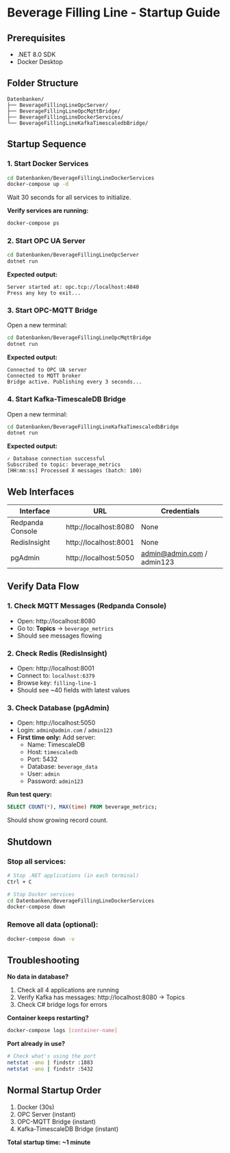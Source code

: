 # Beverage Filling Line - Startup Guide

## Prerequisites
- .NET 8.0 SDK
- Docker Desktop

## Folder Structure
```
Datenbanken/
├── BeverageFillingLineOpcServer/
├── BeverageFillingLineOpcMqttBridge/
├── BeverageFillingLineDockerServices/
└── BeverageFillingLineKafkaTimescaledbBridge/
```

## Startup Sequence

### 1. Start Docker Services
```bash
cd Datenbanken/BeverageFillingLineDockerServices
docker-compose up -d
```

Wait 30 seconds for all services to initialize.

**Verify services are running:**
```bash
docker-compose ps
```

### 2. Start OPC UA Server
```bash
cd Datenbanken/BeverageFillingLineOpcServer
dotnet run
```

**Expected output:**
```
Server started at: opc.tcp://localhost:4840
Press any key to exit...
```

### 3. Start OPC-MQTT Bridge
Open a new terminal:
```bash
cd Datenbanken/BeverageFillingLineOpcMqttBridge
dotnet run
```

**Expected output:**
```
Connected to OPC UA server
Connected to MQTT broker
Bridge active. Publishing every 3 seconds...
```

### 4. Start Kafka-TimescaleDB Bridge
Open a new terminal:
```bash
cd Datenbanken/BeverageFillingLineKafkaTimescaledbBridge
dotnet run
```

**Expected output:**
```
✓ Database connection successful
Subscribed to topic: beverage_metrics
[HH:mm:ss] Processed X messages (batch: 100)
```

## Web Interfaces

| Interface | URL | Credentials |
|-----------|-----|-------------|
| Redpanda Console | http://localhost:8080 | None |
| RedisInsight | http://localhost:8001 | None |
| pgAdmin | http://localhost:5050 | admin@admin.com / admin123 |

## Verify Data Flow

### 1. Check MQTT Messages (Redpanda Console)
- Open: http://localhost:8080
- Go to: **Topics** → `beverage_metrics`
- Should see messages flowing

### 2. Check Redis (RedisInsight)
- Open: http://localhost:8001
- Connect to: `localhost:6379`
- Browse key: `filling-line-1`
- Should see ~40 fields with latest values

### 3. Check Database (pgAdmin)
- Open: http://localhost:5050
- Login: `admin@admin.com` / `admin123`
- **First time only:** Add server:
  - Name: TimescaleDB
  - Host: `timescaledb`
  - Port: 5432
  - Database: `beverage_data`
  - User: `admin`
  - Password: `admin123`

**Run test query:**
```sql
SELECT COUNT(*), MAX(time) FROM beverage_metrics;
```

Should show growing record count.

## Shutdown

### Stop all services:
```bash
# Stop .NET applications (in each terminal)
Ctrl + C

# Stop Docker services
cd Datenbanken/BeverageFillingLineDockerServices
docker-compose down
```

### Remove all data (optional):
```bash
docker-compose down -v
```

## Troubleshooting

**No data in database?**
1. Check all 4 applications are running
2. Verify Kafka has messages: http://localhost:8080 → Topics
3. Check C# bridge logs for errors

**Container keeps restarting?**
```bash
docker-compose logs [container-name]
```

**Port already in use?**
```bash
# Check what's using the port
netstat -ano | findstr :1883
netstat -ano | findstr :5432
```

## Normal Startup Order
1. Docker (30s)
2. OPC Server (instant)
3. OPC-MQTT Bridge (instant)
4. Kafka-TimescaleDB Bridge (instant)

**Total startup time: ~1 minute**